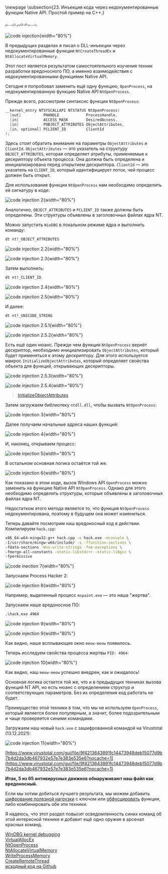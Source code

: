 \newpage
\subsection{23. Инъекция кода через недокументированные функции Native API. Простой пример на C++.}

﷽

![code injection](./images/31/2021-12-13_09-36.png){width="80%"}    

В предыдущих разделах я писал о DLL-инъекции через недокументированные функции `NtCreateThreadEx` и `NtAllocateVirtualMemory`.    

Этот пост является результатом самостоятельного изучения техник разработки вредоносного ПО, а именно взаимодействия с недокументированными функциями Native API.    

Сегодня я попробовал заменить ещё одну функцию, `OpenProcess`, на недокументированную функцию Native API `NtOpenProcess`.    

Прежде всего, рассмотрим синтаксис функции `NtOpenProcess`:    
```cpp
__kernel_entry NTSYSCALLAPI NTSTATUS NtOpenProcess(
  [out]          PHANDLE            ProcessHandle,
  [in]           ACCESS_MASK        DesiredAccess,
  [in]           POBJECT_ATTRIBUTES ObjectAttributes,
  [in, optional] PCLIENT_ID         ClientId
);
```

Здесь стоит обратить внимание на параметры `ObjectAttributes` и `ClientId`. `ObjectAttributes` — это указатель на структуру `OBJECT_ATTRIBUTES`, которая определяет атрибуты, применяемые к дескриптору объекта процесса. Она должна быть определена и инициализирована перед открытием дескриптора. `ClientId` — это указатель на `CLIENT_ID`, который идентифицирует поток, чей процесс должен быть открыт.    

Для использования функции `NtOpenProcess` нам необходимо определить её сигнатуру в коде:

![code injection 2](./images/31/2021-12-13_10-08.png){width="80%"}    

Аналогично, `OBJECT_ATTRIBUTES` и `PCLIENT_ID` также должны быть определены. Эти структуры объявлены в заголовочных файлах ядра NT.    

Можно запустить `WinDBG` в локальном режиме ядра и выполнить команду:    
```bash
dt nt!_OBJECT_ATTRIBUTES
```

![code injection 2.2](./images/31/2021-12-13_11-18.png){width="80%"}    

![code injection 2.3](./images/31/2021-12-13_11-20.png){width="80%"}    

Затем выполнить:
```bash
dt nt!_CLIENT_ID
```

![code injection 2.4](./images/31/2021-12-13_11-21.png){width="80%"}    

![code injection 2.5](./images/31/2021-12-13_11-22.png){width="80%"}    

И далее:
```bash
dt nt!_UNICODE_STRING
```

![code injection 2.5.1](./images/31/2021-12-13_13-30.png){width="80%"}    

![code injection 2.5.2](./images/31/2021-12-13_13-30_1.png){width="80%"}    

Есть ещё один нюанс. Прежде чем функция `NtOpenProcess` вернёт дескриптор, необходимо инициализировать `ObjectAttributes`, который будет применяться к этому дескриптору. Для этого используется макрос `InitializeObjectAttributes`, который определяет свойства объекта для функций, открывающих дескрипторы.    

![code injection 2.5.3](./images/31/2021-12-13_11-48.png){width="80%"}    

![code injection 2.5.4](./images/31/2021-12-13_11-50.png){width="80%"}    

> [InitializeObjectAttributes](https://docs.microsoft.com/en-us/windows/win32/api/ntdef/nf-ntdef-initializeobjectattributes)

Затем загружаем библиотеку `ntdll.dll`, чтобы вызвать `NtOpenProcess`:    

![code injection 3](./images/31/2021-12-13_11-31.png){width="80%"}    

Далее получаем начальные адреса наших функций:   

![code injection 4](./images/31/2021-12-13_11-45.png){width="80%"}    

И, наконец, открываем процесс:   

![code injection 5](./images/31/2021-12-13_11-46.png){width="80%"}    

В остальном основная логика остаётся той же.     

![code injection 6](./images/31/2021-12-13_11-49.png){width="80%"}    

Как показано в этом коде, вызов Windows API `OpenProcess` можно заменить на функцию Native API `NtOpenProcess`. Однако для этого необходимо определить структуры, которые объявлены в заголовочных файлах ядра NT.    

Недостатком этого метода является то, что функция `NtOpenProcess` недокументирована, поэтому в будущем она может измениться.    

Теперь давайте посмотрим наш вредоносный код в действии. Компилируем `hack.cpp`:
```bash
x86_64-w64-mingw32-g++ hack.cpp -o hack.exe -mconsole \
-I/usr/share/mingw-w64/include/ -s -ffunction-sections \
-fdata-sections -Wno-write-strings -fno-exceptions \
-fmerge-all-constants -static-libstdc++ -static-libgcc \
-fpermissive
```

![code inection 7](./images/31/2021-12-13_12-40.png){width="80%"}    

Запускаем Process Hacker 2:

![code injection 8](./images/31/2021-12-13_12-44.png){width="80%"}    

Например, выделенный процесс `mspaint.exe` — это наша "жертва".    

Запускаем наше вредоносное ПО:   
```cmd
.\hack.exe 4964
```

![code injection 9](./images/31/2021-12-13_12-46.png){width="80%"}    

![code injection 9](./images/31/2021-12-13_12-46.png){width="80%"}    

Как видно, наше всплывающее окно `meow-meow` появилось.    

Теперь исследуем свойства процесса жертвы `PID: 4964`:   

![code injection 10](./images/31/2021-12-13_12-50.png){width="80%"}    

Как видно, наш `meow-meow` успешно внедрен, как и ожидалось!    

Основная логика остается той же, что и в предыдущих техниках вызова функций NT API, но есть нюанс с определением структур и соответствующих параметров. Без их определения код работать не будет.    

Преимущество этой техники в том, что мы не используем `OpenProcess`, который является более популярным, а значит, более подозрительным и чаще проверяется синими командами.    

Загружаем наш новый `hack.exe` с зашифрованной командой на Virustotal (13.12.2021):

![code injection 11](./images/31/2021-12-13_13-01.png){width="80%"}    

[https://www.virustotal.com/gui/file/9f4213643891fc14473948deb15077d9b7b4d2da3db467932e57e7e383e535e6?nocache=1](https://www.virustotal.com/gui/file/9f4213643891fc14473948deb15077d9b7b4d2da3db467932e57e7e383e535e6?nocache=1)    

**Итак, 5 из 65 антивирусных движков обнаруживают наш файл как вредоносный.** 

Если мы хотим добиться лучшего результата, мы можем добавить [шифрование полезной нагрузки](https://cocomelonc.github.io/tutorial/2021/09/04/simple-malware-av-evasion.html) с ключом или [обфусцировать](https://cocomelonc.github.io/tutorial/2021/09/06/simple-malware-av-evasion-2.html) функции, либо комбинировать обе эти техники.    

Я надеюсь, что этот раздел повысит осведомленность синих команд об этой интересной технике и добавит ещё одно оружие в арсенал красных команд.

[WinDBG kernel debugging](https://docs.microsoft.com/en-us/windows-hardware/drivers/debugger/performing-local-kernel-debugging)    
[VirtualAllocEx](https://docs.microsoft.com/en-us/windows/win32/api/memoryapi/nf-memoryapi-virtualallocex)    
[NtOpenProcess](https://docs.microsoft.com/en-us/windows-hardware/drivers/ddi/ntddk/nf-ntddk-ntopenprocess)    
[NtAllocateVirtualMemory](https://docs.microsoft.com/en-us/windows-hardware/drivers/ddi/ntifs/nf-ntifs-ntallocatevirtualmemory)    
[WriteProcessMemory](https://docs.microsoft.com/en-us/windows/win32/api/memoryapi/nf-memoryapi-writeprocessmemory)    
[CreateRemoteThread](https://docs.microsoft.com/en-us/windows/win32/api/processthreadsapi/nf-processthreadsapi-createremotethread)    
[исходный код на Github](https://github.com/cocomelonc/2021-12-11-malware-injection-11)    
